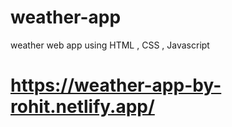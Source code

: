 # weather-app
weather web app using HTML , CSS , Javascript
# https://weather-app-by-rohit.netlify.app/
